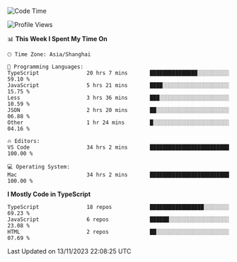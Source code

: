 <!--START_SECTION:waka-->
![Code Time](http://img.shields.io/badge/Code%20Time-5%2C411%20hrs%2023%20mins-blue)

![Profile Views](http://img.shields.io/badge/Profile%20Views-6-blue)

📊 **This Week I Spent My Time On** 

```text
🕑︎ Time Zone: Asia/Shanghai

💬 Programming Languages: 
TypeScript               20 hrs 7 mins       ███████████████░░░░░░░░░░   59.10 % 
JavaScript               5 hrs 21 mins       ████░░░░░░░░░░░░░░░░░░░░░   15.75 % 
Less                     3 hrs 36 mins       ███░░░░░░░░░░░░░░░░░░░░░░   10.59 % 
JSON                     2 hrs 20 mins       ██░░░░░░░░░░░░░░░░░░░░░░░   06.88 % 
Other                    1 hr 24 mins        █░░░░░░░░░░░░░░░░░░░░░░░░   04.16 % 

🔥 Editors: 
VS Code                  34 hrs 2 mins       █████████████████████████   100.00 % 

💻 Operating System: 
Mac                      34 hrs 2 mins       █████████████████████████   100.00 % 
```

**I Mostly Code in TypeScript** 

```text
TypeScript               18 repos            █████████████████░░░░░░░░   69.23 % 
JavaScript               6 repos             ██████░░░░░░░░░░░░░░░░░░░   23.08 % 
HTML                     2 repos             ██░░░░░░░░░░░░░░░░░░░░░░░   07.69 % 
```




 Last Updated on 13/11/2023 22:08:25 UTC
<!--END_SECTION:waka-->
